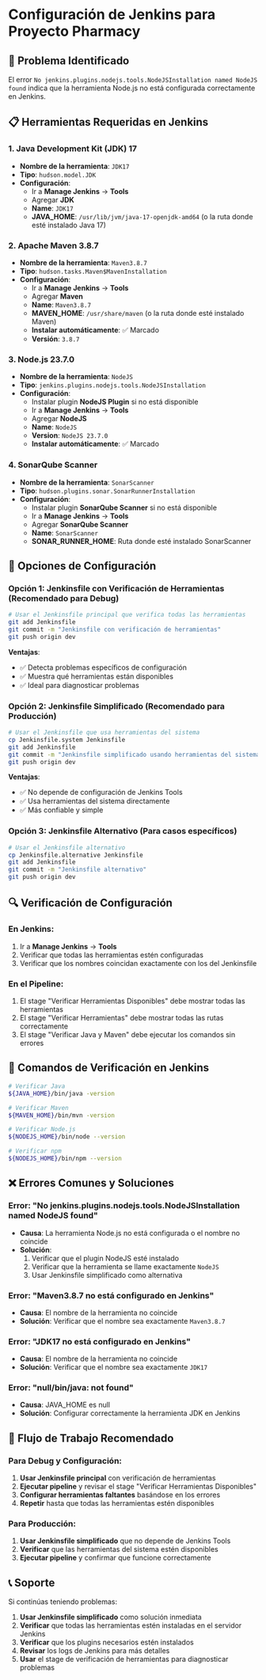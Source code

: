 # Configuración de Jenkins para Proyecto Pharmacy

## 🔧 **Problema Identificado**

El error `No jenkins.plugins.nodejs.tools.NodeJSInstallation named NodeJS found` indica que la herramienta Node.js no está configurada correctamente en Jenkins.

## 📋 **Herramientas Requeridas en Jenkins**

### 1. **Java Development Kit (JDK) 17**
- **Nombre de la herramienta**: `JDK17`
- **Tipo**: `hudson.model.JDK`
- **Configuración**:
  - Ir a **Manage Jenkins** → **Tools**
  - Agregar **JDK**
  - **Name**: `JDK17`
  - **JAVA_HOME**: `/usr/lib/jvm/java-17-openjdk-amd64` (o la ruta donde esté instalado Java 17)

### 2. **Apache Maven 3.8.7**
- **Nombre de la herramienta**: `Maven3.8.7`
- **Tipo**: `hudson.tasks.Maven$MavenInstallation`
- **Configuración**:
  - Ir a **Manage Jenkins** → **Tools**
  - Agregar **Maven**
  - **Name**: `Maven3.8.7`
  - **MAVEN_HOME**: `/usr/share/maven` (o la ruta donde esté instalado Maven)
  - **Instalar automáticamente**: ✅ Marcado
  - **Versión**: `3.8.7`

### 3. **Node.js 23.7.0**
- **Nombre de la herramienta**: `NodeJS`
- **Tipo**: `jenkins.plugins.nodejs.tools.NodeJSInstallation`
- **Configuración**:
  - Instalar plugin **NodeJS Plugin** si no está disponible
  - Ir a **Manage Jenkins** → **Tools**
  - Agregar **NodeJS**
  - **Name**: `NodeJS`
  - **Version**: `NodeJS 23.7.0`
  - **Instalar automáticamente**: ✅ Marcado

### 4. **SonarQube Scanner**
- **Nombre de la herramienta**: `SonarScanner`
- **Tipo**: `hudson.plugins.sonar.SonarRunnerInstallation`
- **Configuración**:
  - Instalar plugin **SonarQube Scanner** si no está disponible
  - Ir a **Manage Jenkins** → **Tools**
  - Agregar **SonarQube Scanner**
  - **Name**: `SonarScanner`
  - **SONAR_RUNNER_HOME**: Ruta donde esté instalado SonarScanner

## 🚀 **Opciones de Configuración**

### **Opción 1: Jenkinsfile con Verificación de Herramientas (Recomendado para Debug)**
```bash
# Usar el Jenkinsfile principal que verifica todas las herramientas
git add Jenkinsfile
git commit -m "Jenkinsfile con verificación de herramientas"
git push origin dev
```

**Ventajas**: 
- ✅ Detecta problemas específicos de configuración
- ✅ Muestra qué herramientas están disponibles
- ✅ Ideal para diagnosticar problemas

### **Opción 2: Jenkinsfile Simplificado (Recomendado para Producción)**
```bash
# Usar el Jenkinsfile que usa herramientas del sistema
cp Jenkinsfile.system Jenkinsfile
git add Jenkinsfile
git commit -m "Jenkinsfile simplificado usando herramientas del sistema"
git push origin dev
```

**Ventajas**:
- ✅ No depende de configuración de Jenkins Tools
- ✅ Usa herramientas del sistema directamente
- ✅ Más confiable y simple

### **Opción 3: Jenkinsfile Alternativo (Para casos específicos)**
```bash
# Usar el Jenkinsfile alternativo
cp Jenkinsfile.alternative Jenkinsfile
git add Jenkinsfile
git commit -m "Jenkinsfile alternativo"
git push origin dev
```

## 🔍 **Verificación de Configuración**

### **En Jenkins:**
1. Ir a **Manage Jenkins** → **Tools**
2. Verificar que todas las herramientas estén configuradas
3. Verificar que los nombres coincidan exactamente con los del Jenkinsfile

### **En el Pipeline:**
1. El stage "Verificar Herramientas Disponibles" debe mostrar todas las herramientas
2. El stage "Verificar Herramientas" debe mostrar todas las rutas correctamente
3. El stage "Verificar Java y Maven" debe ejecutar los comandos sin errores

## 📝 **Comandos de Verificación en Jenkins**

```bash
# Verificar Java
${JAVA_HOME}/bin/java -version

# Verificar Maven
${MAVEN_HOME}/bin/mvn -version

# Verificar Node.js
${NODEJS_HOME}/bin/node --version

# Verificar npm
${NODEJS_HOME}/bin/npm --version
```

## ❌ **Errores Comunes y Soluciones**

### **Error: "No jenkins.plugins.nodejs.tools.NodeJSInstallation named NodeJS found"**
- **Causa**: La herramienta Node.js no está configurada o el nombre no coincide
- **Solución**: 
  1. Verificar que el plugin NodeJS esté instalado
  2. Verificar que la herramienta se llame exactamente `NodeJS`
  3. Usar Jenkinsfile simplificado como alternativa

### **Error: "Maven3.8.7 no está configurado en Jenkins"**
- **Causa**: El nombre de la herramienta no coincide
- **Solución**: Verificar que el nombre sea exactamente `Maven3.8.7`

### **Error: "JDK17 no está configurado en Jenkins"**
- **Causa**: El nombre de la herramienta no coincide
- **Solución**: Verificar que el nombre sea exactamente `JDK17`

### **Error: "null/bin/java: not found"**
- **Causa**: JAVA_HOME es null
- **Solución**: Configurar correctamente la herramienta JDK en Jenkins

## 🔄 **Flujo de Trabajo Recomendado**

### **Para Debug y Configuración:**
1. **Usar Jenkinsfile principal** con verificación de herramientas
2. **Ejecutar pipeline** y revisar el stage "Verificar Herramientas Disponibles"
3. **Configurar herramientas faltantes** basándose en los errores
4. **Repetir** hasta que todas las herramientas estén disponibles

### **Para Producción:**
1. **Usar Jenkinsfile simplificado** que no depende de Jenkins Tools
2. **Verificar** que las herramientas del sistema estén disponibles
3. **Ejecutar pipeline** y confirmar que funcione correctamente

## 📞 **Soporte**

Si continúas teniendo problemas:
1. **Usar Jenkinsfile simplificado** como solución inmediata
2. **Verificar** que todas las herramientas estén instaladas en el servidor Jenkins
3. **Verificar** que los plugins necesarios estén instalados
4. **Revisar** los logs de Jenkins para más detalles
5. **Usar** el stage de verificación de herramientas para diagnosticar problemas
